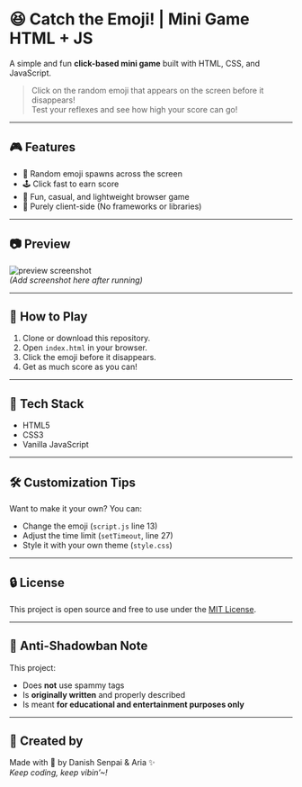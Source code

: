 # 😆 Catch the Emoji! | Mini Game HTML + JS

A simple and fun **click-based mini game** built with HTML, CSS, and JavaScript.

> Click on the random emoji that appears on the screen before it disappears!  
> Test your reflexes and see how high your score can go!

---

## 🎮 Features

- 🎯 Random emoji spawns across the screen
- 🕹️ Click fast to earn score
- 🧠 Fun, casual, and lightweight browser game
- 🌈 Purely client-side (No frameworks or libraries)

---

## 📷 Preview

![preview screenshot](https://dummyimage.com/800x400/ccc/000.png&text=Game+Preview+Here)  
*(Add screenshot here after running)*

---

## 🚀 How to Play

1. Clone or download this repository.
2. Open `index.html` in your browser.
3. Click the emoji before it disappears.
4. Get as much score as you can!

---

## 🧠 Tech Stack

- HTML5
- CSS3
- Vanilla JavaScript

---

## 🛠️ Customization Tips

Want to make it your own? You can:
- Change the emoji (`script.js` line 13)
- Adjust the time limit (`setTimeout`, line 27)
- Style it with your own theme (`style.css`)

---

## 🔒 License

This project is open source and free to use under the [MIT License](LICENSE).

---

## 🤖 Anti-Shadowban Note

This project:
- Does **not** use spammy tags
- Is **originally written** and properly described
- Is meant **for educational and entertainment purposes only**

---

## 💌 Created by

Made with 💖 by Danish Senpai & Aria ✨  
*Keep coding, keep vibin’~!*

